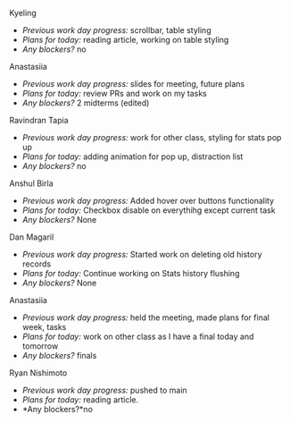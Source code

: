 Kyeling  
+ *Previous work day progress:* scrollbar, table styling
+ *Plans for today:* reading article, working on table styling
+ *Any blockers?* no

Anastasiia  
+ *Previous work day progress:*
slides for meeting, future plans
+ *Plans for today:*
review PRs and work on my tasks
+ *Any blockers?*
2 midterms (edited) 

Ravindran Tapia  
+ *Previous work day progress:* work for other class, styling for stats pop up
+ *Plans for today:* adding animation for pop up, distraction list
+ *Any blockers?* no
  
Anshul Birla
+ *Previous work day progress:* Added hover over buttons functionality
+ *Plans for today:* Checkbox disable on everythihg except current task
+ *Any blockers?* None

Dan Magaril
+ *Previous work day progress:* Started work on deleting old history records
+ *Plans for today:* Continue working on Stats history flushing
+ *Any blockers?* None

Anastasiia
+ *Previous work day progress:*
held the meeting, made plans for final week, tasks
+ *Plans for today:*
work on other class as I have a final today and tomorrow
+ *Any blockers?*
finals

Ryan Nishimoto  
+ *Previous work day progress:*
pushed to main
+ *Plans for today:*
reading article.
+ *Any blockers?*no